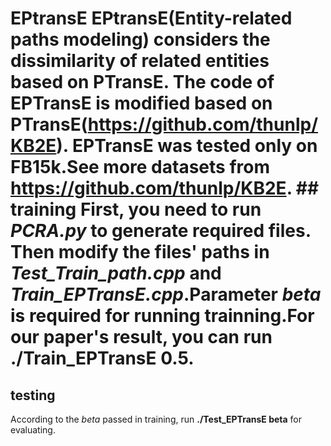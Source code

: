 # EPtransE EPtransE(Entity-related paths modeling) considers the dissimilarity of related entities based on PTransE. The code of EPTransE is modified based on PTransE(https://github.com/thunlp/KB2E). EPTransE was tested only on FB15k.See more datasets from https://github.com/thunlp/KB2E.   ## training First, you need to run *PCRA.py* to generate required files. Then modify the files' paths in *Test_Train_path.cpp* and *Train_EPTransE.cpp*.Parameter *beta* is required for running trainning.For our paper's result, you can run **./Train_EPTransE 0.5**.

## testing
According to the *beta* passed in training, run **./Test_EPTransE beta** for evaluating.



